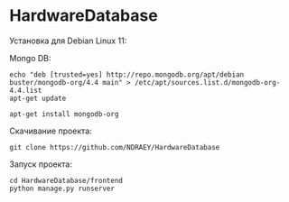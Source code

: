 # HardwareDatabase

Установка для Debian Linux 11:

Mongo DB:
```
echo "deb [trusted=yes] http://repo.mongodb.org/apt/debian buster/mongodb-org/4.4 main" > /etc/apt/sources.list.d/mongodb-org-4.4.list
apt-get update

apt-get install mongodb-org
```

Скачивание проекта:
```
git clone https://github.com/NDRAEY/HardwareDatabase
```

Запуск проекта:
```
cd HardwareDatabase/frontend
python manage.py runserver
```
